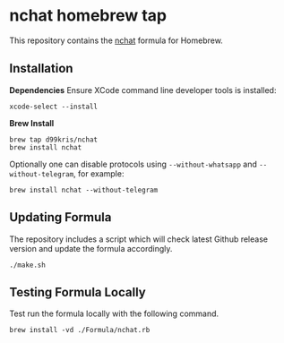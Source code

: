 nchat homebrew tap
==================

This repository contains the [nchat](https://github.com/d99kris/nchat) formula
for Homebrew.


Installation
------------

**Dependencies**
Ensure XCode command line developer tools is installed:

    xcode-select --install

**Brew Install**

    brew tap d99kris/nchat
    brew install nchat

Optionally one can disable protocols using `--without-whatsapp` and
`--without-telegram`, for example:

    brew install nchat --without-telegram


Updating Formula
----------------

The repository includes a script which will check latest Github release version
and update the formula accordingly.

    ./make.sh


Testing Formula Locally
-----------------------

Test run the formula locally with the following command.

    brew install -vd ./Formula/nchat.rb

